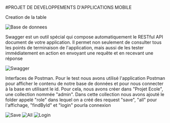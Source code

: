 
#PROJET DE DEVELOPPEMENTS D'APPLICATIONS MOBILE

Creation de la table

![Base de donnees](https://user-images.githubusercontent.com/112700832/219902343-2e43c09a-6432-4e98-ab9a-5415aafe6611.PNG)


Swagger est un outil spécial qui compose automatiquement le RESTful API document de votre application.
Il permet non seulement de consulter tous les points de terminaison de l'application, mais aussi de les tester immédiatement en action en envoyant une requête et en recevant une réponse

![Swagger](https://user-images.githubusercontent.com/112700832/219902350-a050af8f-c5ba-4f4b-bdc5-633281ffe331.PNG)


 Interfaces de Postman.
Pour le test nous avons utilisé l'application Postman pour afficher le contenu de notre base de données et pour nous connecter à la base en utilisant le id. 
Pour cela, nous avons créer dans "Projet Ecole", une collection nommée "admin".
Dans cette collection nous avons ajouté le folder appelé "role" dans lequel on a créé des request "save", "all" pour l'affichage, "findById" et "login" pourla connexion

![Save](https://user-images.githubusercontent.com/112700832/219902359-3601d74e-557d-4609-977f-ea33219d7008.PNG)
![All](https://user-images.githubusercontent.com/112700832/219902362-d81da3a4-d48a-4dbc-8506-4655b5723fce.PNG)
![Login](https://user-images.githubusercontent.com/112700832/219902368-34cc2df6-8f6a-4cc2-a7c2-aee0515d7434.PNG)



